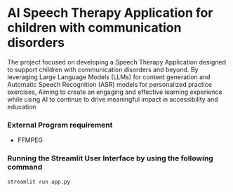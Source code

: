 # AI Speech Therapy Application for children with communication disorders

The project focused on developing a Speech Therapy Application designed to support children with communication disorders and beyond. By leveraging Large Language Models (LLMs) for content generation and Automatic Speech Recognition (ASR) models for personalized practice exercises, Aiming to create an engaging and effective learning experience while using AI to continue to drive meaningful impact in accessibility and education

### External Program requirement
- FFMPEG

### Running the Streamlit User Interface by using the following command

``streamlit run app.py``
